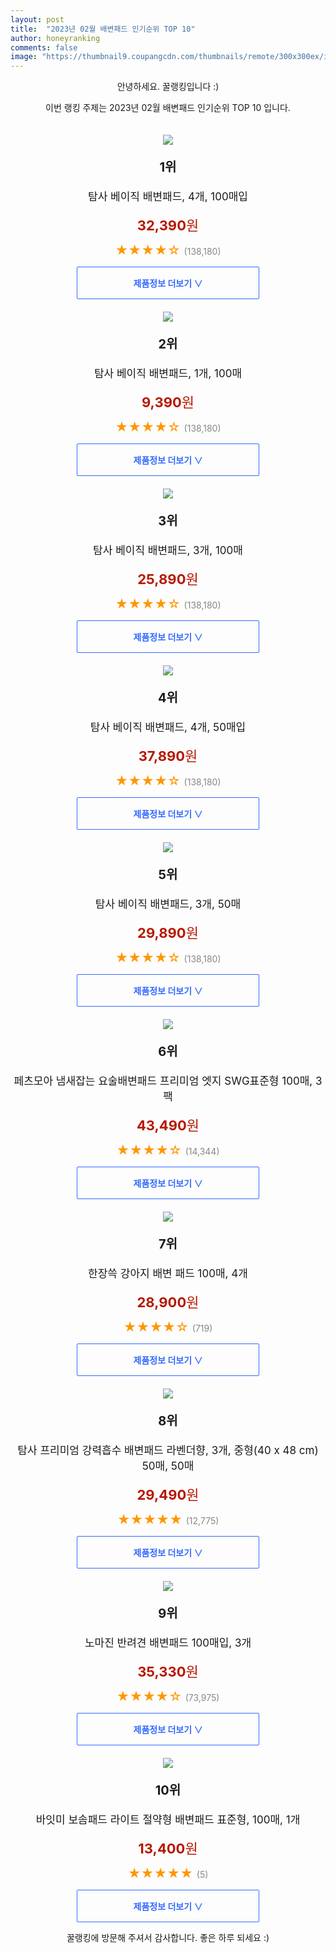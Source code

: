 ```yaml
---
layout: post
title:  "2023년 02월 배변패드 인기순위 TOP 10"
author: honeyranking
comments: false
image: "https://thumbnail9.coupangcdn.com/thumbnails/remote/300x300ex/image/retail/images/12782336638779186-a82f9dd9-2de6-4842-80b7-6e58846861f4.png"
---
```

<p style="text-align: center;">안녕하세요. 꿀랭킹입니다 :)</p>
<p style="text-align: center;">이번 랭킹 주제는 2023년 02월 배변패드 인기순위 TOP 10 입니다.</p><center><img src="https://thumbnail9.coupangcdn.com/thumbnails/remote/300x300ex/image/retail/images/12782336638779186-a82f9dd9-2de6-4842-80b7-6e58846861f4.png" style="margin-top:20px" /></center><p style="text-align: center; font-size: 20px"><b>1위</b></p><p style="text-align: center; font-size: 17px">탐사 베이직 배변패드, 4개, 100매입</p><p style="text-align: center;"><span style="color: #b61800; font-size: 22px;"><b>32,390</b>원</span></p><p style="text-align: center;"><span style="color: #ff9600; font-size: 20px;">★★★★☆ </span><span style="color: #878787;">(138,180)</span></p><center><a href="https://link.coupang.com/a/POoxk"><div style="font-size: 14px; display: inline-block; padding: 15px 90px; color: #346aff; border-radius: 2px; border: 1px solid #346aff; cursor: pointer;"><b>제품정보 더보기 &or;</b></div></a></center><center><img src="https://thumbnail8.coupangcdn.com/thumbnails/remote/300x300ex/image/retail/images/14478748295543162-edadf9bd-a5db-4e2a-8e00-578903983b5d.jpg" style="margin-top:20px" /></center><p style="text-align: center; font-size: 20px"><b>2위</b></p><p style="text-align: center; font-size: 17px">탐사 베이직 배변패드, 1개, 100매</p><p style="text-align: center;"><span style="color: #b61800; font-size: 22px;"><b>9,390</b>원</span></p><p style="text-align: center;"><span style="color: #ff9600; font-size: 20px;">★★★★☆ </span><span style="color: #878787;">(138,180)</span></p><center><a href="https://link.coupang.com/a/POoxl"><div style="font-size: 14px; display: inline-block; padding: 15px 90px; color: #346aff; border-radius: 2px; border: 1px solid #346aff; cursor: pointer;"><b>제품정보 더보기 &or;</b></div></a></center><center><img src="https://thumbnail8.coupangcdn.com/thumbnails/remote/300x300ex/image/retail/images/8069876629651003-00a9c902-b8b8-4c79-a833-a7727ad331f9.jpg" style="margin-top:20px" /></center><p style="text-align: center; font-size: 20px"><b>3위</b></p><p style="text-align: center; font-size: 17px">탐사 베이직 배변패드, 3개, 100매</p><p style="text-align: center;"><span style="color: #b61800; font-size: 22px;"><b>25,890</b>원</span></p><p style="text-align: center;"><span style="color: #ff9600; font-size: 20px;">★★★★☆ </span><span style="color: #878787;">(138,180)</span></p><center><a href="https://link.coupang.com/a/POoxm"><div style="font-size: 14px; display: inline-block; padding: 15px 90px; color: #346aff; border-radius: 2px; border: 1px solid #346aff; cursor: pointer;"><b>제품정보 더보기 &or;</b></div></a></center><center><img src="https://thumbnail9.coupangcdn.com/thumbnails/remote/300x300ex/image/retail/images/13825707468775442-6c951987-d962-4c5c-8916-d07cfb6475e1.png" style="margin-top:20px" /></center><p style="text-align: center; font-size: 20px"><b>4위</b></p><p style="text-align: center; font-size: 17px">탐사 베이직 배변패드, 4개, 50매입</p><p style="text-align: center;"><span style="color: #b61800; font-size: 22px;"><b>37,890</b>원</span></p><p style="text-align: center;"><span style="color: #ff9600; font-size: 20px;">★★★★☆ </span><span style="color: #878787;">(138,180)</span></p><center><a href="https://link.coupang.com/a/POoxn"><div style="font-size: 14px; display: inline-block; padding: 15px 90px; color: #346aff; border-radius: 2px; border: 1px solid #346aff; cursor: pointer;"><b>제품정보 더보기 &or;</b></div></a></center><center><img src="https://thumbnail10.coupangcdn.com/thumbnails/remote/300x300ex/image/retail/images/17300235612602957-67260c24-7005-42d6-998c-b1c741f29f4b.jpg" style="margin-top:20px" /></center><p style="text-align: center; font-size: 20px"><b>5위</b></p><p style="text-align: center; font-size: 17px">탐사 베이직 배변패드, 3개, 50매</p><p style="text-align: center;"><span style="color: #b61800; font-size: 22px;"><b>29,890</b>원</span></p><p style="text-align: center;"><span style="color: #ff9600; font-size: 20px;">★★★★☆ </span><span style="color: #878787;">(138,180)</span></p><center><a href="https://link.coupang.com/a/POoxo"><div style="font-size: 14px; display: inline-block; padding: 15px 90px; color: #346aff; border-radius: 2px; border: 1px solid #346aff; cursor: pointer;"><b>제품정보 더보기 &or;</b></div></a></center><center><img src="https://thumbnail6.coupangcdn.com/thumbnails/remote/300x300ex/image/retail/images/8505162970623378-3634d0df-33fe-45a3-b64f-11cadc24f86d.jpg" style="margin-top:20px" /></center><p style="text-align: center; font-size: 20px"><b>6위</b></p><p style="text-align: center; font-size: 17px">페츠모아 냄새잡는 요술배변패드 프리미엄 엣지 SWG표준형 100매, 3팩</p><p style="text-align: center;"><span style="color: #b61800; font-size: 22px;"><b>43,490</b>원</span></p><p style="text-align: center;"><span style="color: #ff9600; font-size: 20px;">★★★★☆ </span><span style="color: #878787;">(14,344)</span></p><center><a href="https://link.coupang.com/a/POoxp"><div style="font-size: 14px; display: inline-block; padding: 15px 90px; color: #346aff; border-radius: 2px; border: 1px solid #346aff; cursor: pointer;"><b>제품정보 더보기 &or;</b></div></a></center><center><img src="https://thumbnail8.coupangcdn.com/thumbnails/remote/300x300ex/image/vendor_inventory/images/2018/04/19/18/6/3cc49466-3808-4fce-8786-7d012e574bde.jpg" style="margin-top:20px" /></center><p style="text-align: center; font-size: 20px"><b>7위</b></p><p style="text-align: center; font-size: 17px">한장쓱 강아지 배변 패드 100매, 4개</p><p style="text-align: center;"><span style="color: #b61800; font-size: 22px;"><b>28,900</b>원</span></p><p style="text-align: center;"><span style="color: #ff9600; font-size: 20px;">★★★★☆ </span><span style="color: #878787;">(719)</span></p><center><a href="https://link.coupang.com/a/POoxq"><div style="font-size: 14px; display: inline-block; padding: 15px 90px; color: #346aff; border-radius: 2px; border: 1px solid #346aff; cursor: pointer;"><b>제품정보 더보기 &or;</b></div></a></center><center><img src="https://thumbnail6.coupangcdn.com/thumbnails/remote/300x300ex/image/retail/images/190939387102813-8b6b7fc0-4171-442c-a80d-3a061b9b0825.jpg" style="margin-top:20px" /></center><p style="text-align: center; font-size: 20px"><b>8위</b></p><p style="text-align: center; font-size: 17px">탐사 프리미엄 강력흡수 배변패드 라벤더향, 3개, 중형(40 x 48 cm) 50매, 50매</p><p style="text-align: center;"><span style="color: #b61800; font-size: 22px;"><b>29,490</b>원</span></p><p style="text-align: center;"><span style="color: #ff9600; font-size: 20px;">★★★★★ </span><span style="color: #878787;">(12,775)</span></p><center><a href="https://link.coupang.com/a/POoxs"><div style="font-size: 14px; display: inline-block; padding: 15px 90px; color: #346aff; border-radius: 2px; border: 1px solid #346aff; cursor: pointer;"><b>제품정보 더보기 &or;</b></div></a></center><center><img src="https://thumbnail10.coupangcdn.com/thumbnails/remote/300x300ex/image/retail/images/1086519721381915-201cf3ee-a1d6-444a-9784-422c656a0c14.jpg" style="margin-top:20px" /></center><p style="text-align: center; font-size: 20px"><b>9위</b></p><p style="text-align: center; font-size: 17px">노마진 반려견 배변패드 100매입, 3개</p><p style="text-align: center;"><span style="color: #b61800; font-size: 22px;"><b>35,330</b>원</span></p><p style="text-align: center;"><span style="color: #ff9600; font-size: 20px;">★★★★☆ </span><span style="color: #878787;">(73,975)</span></p><center><a href="https://link.coupang.com/a/POoxt"><div style="font-size: 14px; display: inline-block; padding: 15px 90px; color: #346aff; border-radius: 2px; border: 1px solid #346aff; cursor: pointer;"><b>제품정보 더보기 &or;</b></div></a></center><center><img src="https://thumbnail6.coupangcdn.com/thumbnails/remote/300x300ex/image/retail/images/2022/12/27/16/5/eeae5018-452d-4fbd-ab50-33e14da4290c.jpg" style="margin-top:20px" /></center><p style="text-align: center; font-size: 20px"><b>10위</b></p><p style="text-align: center; font-size: 17px">바잇미 보솜패드 라이트 절약형 배변패드 표준형, 100매, 1개</p><p style="text-align: center;"><span style="color: #b61800; font-size: 22px;"><b>13,400</b>원</span></p><p style="text-align: center;"><span style="color: #ff9600; font-size: 20px;">★★★★★ </span><span style="color: #878787;">(5)</span></p><center><a href="https://link.coupang.com/a/POoxu"><div style="font-size: 14px; display: inline-block; padding: 15px 90px; color: #346aff; border-radius: 2px; border: 1px solid #346aff; cursor: pointer;"><b>제품정보 더보기 &or;</b></div></a></center><p style="text-align: center;">꿀랭킹에 방문해 주셔서 감사합니다. 좋은 하루 되세요 :)</p>